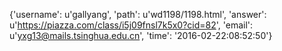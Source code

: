 {'username': u'gallyang', 'path': u'wd1198/1198.html', 'answer': u'https://piazza.com/class/i5j09fnsl7k5x0?cid=82', 'email': u'yxg13@mails.tsinghua.edu.cn', 'time': '2016-02-22:08:52:50'}